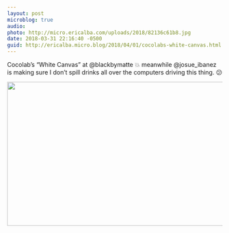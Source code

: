 ```yaml
---
layout: post
microblog: true
audio: 
photo: http://micro.ericalba.com/uploads/2018/82136c61b8.jpg
date: 2018-03-31 22:16:40 -0500
guid: http://ericalba.micro.blog/2018/04/01/cocolabs-white-canvas.html
---
```

Cocolab’s “White Canvas” at @blackbymatte 💥 meanwhile @josue_ibanez is making sure I don’t spill drinks all over the computers driving this thing. 😕

<img src="http://micro.ericalba.com/uploads/2018/82136c61b8.jpg" width="600" height="337" />
